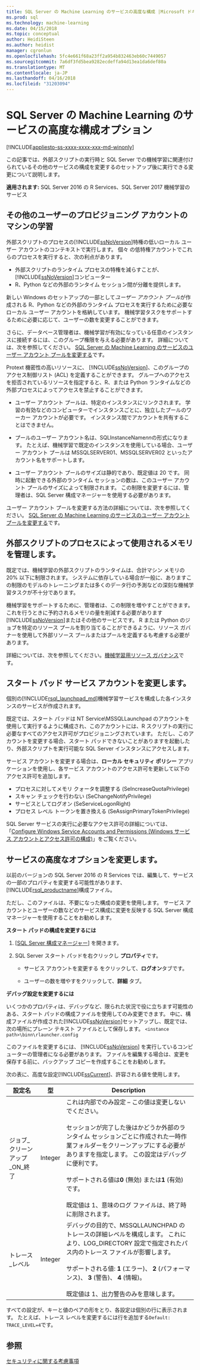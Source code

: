 ```yaml
---
title: SQL Server の Machine Learning のサービスの高度な構成 |Microsoft ドキュメント
ms.prod: sql
ms.technology: machine-learning
ms.date: 04/15/2018
ms.topic: conceptual
author: HeidiSteen
ms.author: heidist
manager: cgronlun
ms.openlocfilehash: 5fc4e661f68a23ff2a954b832463eb60c7449057
ms.sourcegitcommit: 7a6df3fd5bea9282ecdeffa94d13ea1da6def80a
ms.translationtype: MT
ms.contentlocale: ja-JP
ms.lasthandoff: 04/16/2018
ms.locfileid: "31203094"
---
```

# <a name="advanced-configuration-options-for-sql-server-machine-learning-services"></a>SQL Server の Machine Learning のサービスの高度な構成オプション
[!INCLUDE[appliesto-ss-xxxx-xxxx-xxx-md-winonly](../../includes/appliesto-ss-xxxx-xxxx-xxx-md-winonly.md)]

この記事では、外部スクリプトの実行時と SQL Server での機械学習に関連付けられているその他のサービスの構成を変更するのセットアップ後に実行できる変更について説明します。

**適用されます:** SQL Server 2016 の R Services、SQL Server 2017 機械学習のサービス

##  <a name="bkmk_Provisioning"></a> その他のユーザーのプロビジョニング アカウントのマシンの学習

外部スクリプトのプロセスの[!INCLUDE[ssNoVersion](../../includes/ssnoversion-md.md)]特権の低いローカル ユーザー アカウントのコンテキストで実行します。 個々 の低特権アカウントでこれらのプロセスを実行すると、次の利点があります。

+ 外部スクリプトのランタイム プロセスの特権を減らすことが、[!INCLUDE[ssNoVersion](../../includes/ssnoversion-md.md)]コンピューター
+ R、Python などの外部のランタイム セッション間が分離を提供します。

新しい Windows のセットアップの一部として*ユーザー アカウント プール*が作成される R、Python などの外部のランタイム プロセスを実行するために必要なローカル ユーザー アカウントを格納しています。 機械学習タスクをサポートするために必要に応じて、ユーザーの数を変更することができます。 

さらに、データベース管理者は、機械学習が有効になっている任意のインスタンスに接続するには、このグループ権限を与える必要があります。 詳細については、次を参照してください。 [SQL Server の Machine Learning のサービスのユーザー アカウント プールを変更する](../../advanced-analytics/r/modify-the-user-account-pool-for-sql-server-r-services.md)です。

Protext 機密性の高いリソースに、 [!INCLUDE[ssNoVersion](../../includes/ssnoversion-md.md)]、このグループのアクセス制御リスト (ACL) を定義することができます。 グループへのアクセスを拒否されているリソースを指定すると、R、または Python ランタイムなどの外部プロセスによってアクセスを禁止することができます。

+ ユーザー アカウント プールは、特定のインスタンスにリンクされます。 学習の有効などのコンピューターでインスタンスごとに、独立したプールのワーカー アカウントが必要です。 インスタンス間でアカウントを共有することはできません。

+ プールのユーザー アカウント名は、SQLInstanceName*nn*の形式になります。 たとえば、機械学習で既定のインスタンスを使用している場合、ユーザー アカウント プールは MSSQLSERVER01、MSSQLSERVER02 といったアカウント名をサポートします。

+ ユーザー アカウント プールのサイズは静的であり、既定値は 20 です。 同時に起動できる外部のランタイム セッションの数は、このユーザー アカウント プールのサイズによって制限されます。 この制限を変更するには、管理者は、SQL Server 構成マネージャーを使用する必要があります。

ユーザー アカウント プールを変更する方法の詳細については、次を参照してください。 [SQL Server の Machine Learning のサービスのユーザー アカウント プールを変更する](../../advanced-analytics/r/modify-the-user-account-pool-for-sql-server-r-services.md)です。

##  <a name="bkmk_ManagingMemory"></a> 外部スクリプトのプロセスによって使用されるメモリを管理します。

既定では、機械学習の外部スクリプトのランタイムは、合計マシン メモリの 20% 以下に制限されます。 システムに依存している場合が一般に、ありますこの制限のモデルのトレーニングまたは多くのデータ行の予測などの深刻な機械学習タスクが不十分であります。 

機械学習をサポートするために、管理者は、この制限を増やすことができます。 これを行うときに予約されるメモリの量を削減する必要があります[!INCLUDE[ssNoVersion](../../includes/ssnoversion-md.md)]またはその他のサービスです。 R または Python のジョブを特定のリソース プールを割り当てることができるように、リソース ガバナーを使用して外部リソース プールまたはプールを定義するも考慮する必要があります。

詳細については、次を参照してください。[機械学習用リソース ガバナンス](../../advanced-analytics/r/resource-governance-for-r-services.md)です。


## <a name="bkmk_Launchpad"></a>スタート パッド サービス アカウントを変更します。

個別の[!INCLUDE[rsql_launchpad_md](../../includes/rsql-launchpad-md.md)]機械学習サービスを構成した各インスタンスのサービスが作成されます。

既定では、スタート パッドは NT Service\MSSQLLaunchpad のアカウントを使用して実行するように構成され、このアカウントには、R スクリプトの実行に必要なすべてのアクセス許可がプロビジョニングされています。 ただし、このアカウントを変更する場合、スタート パッドできないことがありますを起動したり、外部スクリプトを実行可能な SQL Server インスタンスにアクセスします。

サービス アカウントを変更する場合は、**ローカル セキュリティ ポリシー** アプリケーションを使用し、各サービス アカウントのアクセス許可を更新して以下のアクセス許可を追加します。

+ プロセスに対してメモリ クォータを調整する (SeIncreaseQuotaPrivilege)
+ スキャン チェックを行わない (SeChangeNotifyPrivilege)
+ サービスとしてログオン (SeServiceLogonRight)
+ プロセス レベル トークンを置き換える (SeAssignPrimaryTokenPrivilege)

SQL Server サービスの実行に必要なアクセス許可の詳細については、「[Configure Windows Service Accounts and Permissions (Windows サービス アカウントとアクセス許可の構成)](https://msdn.microsoft.com/library/ms143504.aspx#Windows)」をご覧ください。

##  <a name="bkmk_ChangingConfig"></a> サービスの高度なオプションを変更します。

以前のバージョンの SQL Server 2016 の R Services では、編集して、サービスの一部のプロパティを変更する可能性があります、[!INCLUDE[rsql_productname](../../includes/rsql-productname-md.md)]構成ファイル。 

ただし、このファイルは、不要になった構成の変更を使用します。 サービス アカウントとユーザーの数などのサービス構成に変更を反映する SQL Server 構成マネージャーを使用することをお勧めします。

**スタート パッドの構成を変更するには**

1. [[SQL Server 構成マネージャー](../../relational-databases/sql-server-configuration-manager.md)] を開きます。 
2. SQL Server スタート パッドを右クリックし **プロパティ**です。

    + サービス アカウントを変更する をクリックして、**ログオン**タブです。

    + ユーザーの数を増やすをクリックして、**詳細** タブ。


**デバッグ設定を変更するには**

いくつかのプロパティは、デバッグなど、限られた状況で役に立ちます可能性のある、スタート パッドの構成ファイルを使用してのみ変更できます。 中に、構成ファイルが作成された[!INCLUDE[ssNoVersion](../../includes/ssnoversion-md.md)]セットアップし、既定では、次の場所にプレーン テキスト ファイルとして保存します。 `<instance path>\binn\rlauncher.config`

このファイルを変更するには、 [!INCLUDE[ssNoVersion](../../includes/ssnoversion-md.md)] を実行しているコンピューターの管理者になる必要があります。 ファイルを編集する場合は、変更を保存する前に、バックアップ コピーを作成することをお勧めします。

次の表に、高度な設定[!INCLUDE[ssCurrent](../../includes/sscurrent-md.md)]、許容される値を使用します。 

|**設定名**|**型**|**Description**|
|----|----|----|
|ジョブ\_クリーンアップ\_ON\_終了|Integer |これは内部でのみ設定 – この値は変更しないでください。 </br></br>セッションが完了した後はかどうか外部のランタイム セッションごとに作成された一時作業フォルダーをクリーンアップにする必要がありますを指定します。 この設定はデバッグに便利です。 </br></br>サポートされる値は**0** (無効) または**1** (有効) です。 </br></br>既定値は 1、意味のログ ファイルは、終了時に削除されます。|
|トレース\_レベル|Integer |デバッグの目的で、MSSQLLAUNCHPAD のトレースの詳細レベルを構成します。 これにより、LOG_DIRECTORY 設定で指定されたパス内のトレース ファイルが影響します。 </br></br>サポートされる値: **1** (エラー)、 **2** (パフォーマンス)、 **3** (警告)、 **4** (情報)。 </br></br>既定値は 1、出力警告のみを意味します。|

すべての設定が、キーと値のペアの形をとり、各設定は個別の行に表示されます。 たとえば、トレース レベルを変更するには行を追加する`Default: TRACE_LEVEL=4`です。

## <a name="see-also"></a>参照

[セキュリティに関する考慮事項](security-considerations-for-the-r-runtime-in-sql-server.md)
